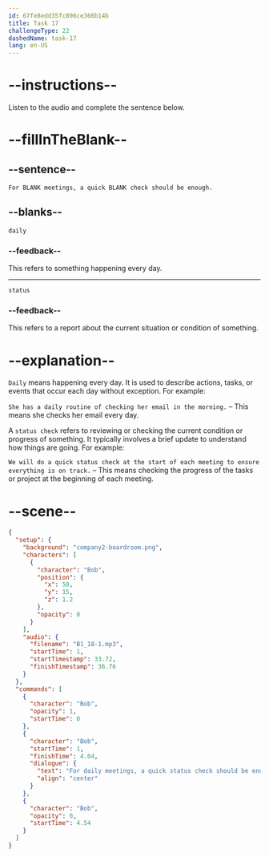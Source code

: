 ```yaml
---
id: 67fe8edd35fc896ce366b14b
title: Task 17
challengeType: 22
dashedName: task-17
lang: en-US
---
```


<!-- (Audio) Bob: For daily meetings, a quick status check should be enough. -->

# --instructions--

Listen to the audio and complete the sentence below.

# --fillInTheBlank--

## --sentence--

`For BLANK meetings, a quick BLANK check should be enough.`

## --blanks--

`daily`

### --feedback--

This refers to something happening every day.

---

`status`

### --feedback--

This refers to a report about the current situation or condition of something.

# --explanation--

`Daily` means happening every day. It is used to describe actions, tasks, or events that occur each day without exception. For example:

`She has a daily routine of checking her email in the morning.` – This means she checks her email every day.

A `status check` refers to reviewing or checking the current condition or progress of something. It typically involves a brief update to understand how things are going. For example:

`We will do a quick status check at the start of each meeting to ensure everything is on track.` – This means checking the progress of the tasks or project at the beginning of each meeting.

# --scene--

```json
{
  "setup": {
    "background": "company2-boardroom.png",
    "characters": [
      {
        "character": "Bob",
        "position": {
          "x": 50,
          "y": 15,
          "z": 1.2
        },
        "opacity": 0
      }
    ],
    "audio": {
      "filename": "B1_18-1.mp3",
      "startTime": 1,
      "startTimestamp": 33.72,
      "finishTimestamp": 36.76
    }
  },
  "commands": [
    {
      "character": "Bob",
      "opacity": 1,
      "startTime": 0
    },
    {
      "character": "Bob",
      "startTime": 1,
      "finishTime": 4.04,
      "dialogue": {
        "text": "For daily meetings, a quick status check should be enough.",
        "align": "center"
      }
    },
    {
      "character": "Bob",
      "opacity": 0,
      "startTime": 4.54
    }
  ]
}
```
